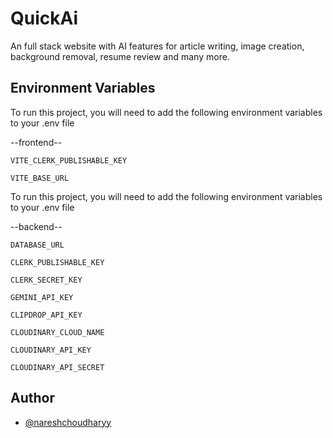 
# QuickAi

An full stack website with AI features for article writing, image creation, background removal, resume review and many more.
## Environment Variables

To run this project, you will need to add the following environment variables to your .env file

--frontend--

`VITE_CLERK_PUBLISHABLE_KEY`

`VITE_BASE_URL`

To run this project, you will need to add the following environment variables to your .env file

--backend--

`DATABASE_URL`

`CLERK_PUBLISHABLE_KEY`

`CLERK_SECRET_KEY`

`GEMINI_API_KEY`

`CLIPDROP_API_KEY`

`CLOUDINARY_CLOUD_NAME`

`CLOUDINARY_API_KEY`

`CLOUDINARY_API_SECRET`


## Author

- [@nareshchoudharyy](https://www.github.com/nareshchoudharyy)
